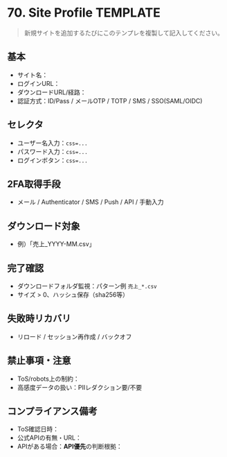 # 70. Site Profile TEMPLATE

> 新規サイトを追加するたびにこのテンプレを複製して記入してください。

## 基本
- サイト名：
- ログインURL：
- ダウンロードURL/経路：
- 認証方式：ID/Pass / メールOTP / TOTP / SMS / SSO(SAML/OIDC)

## セレクタ
- ユーザー名入力：`css=...`
- パスワード入力：`css=...`
- ログインボタン：`css=...`

## 2FA取得手段
- メール / Authenticator / SMS / Push / API / 手動入力

## ダウンロード対象
- 例）「売上_YYYY-MM.csv」

## 完了確認
- ダウンロードフォルダ監視：パターン例 `売上_*.csv`
- サイズ > 0、ハッシュ保存（sha256等）

## 失敗時リカバリ
- リロード / セッション再作成 / バックオフ

## 禁止事項・注意
- ToS/robots上の制約：
- 高感度データの扱い：PIIレダクション要/不要

## コンプライアンス備考
- ToS確認日時：
- 公式APIの有無・URL：
- APIがある場合：**API優先**の判断根拠：
